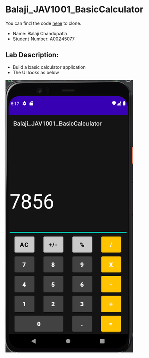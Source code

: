 # Balaji_JAV1001_BasicCalculator

You can find the code [here](https://github.com/balajic19/Balaji_JAV1001-ScoreKeeper.git) to clone.

-  Name: Balaji Chandupatla  
-  Student Number: A00245077  

## Lab Description:  
- Build a basic calculator application 
- The UI looks as below

<!-- ![scorekeeperSample](https://user-images.githubusercontent.com/64312736/138486780-ace9768f-9369-4649-be7f-b29c803d19d5.png) -->
![scorekeeperSample](BasicCalculator.png)